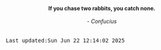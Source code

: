 
<div align="center"><b><span>If you chase two rabbits, you catch none.</span></b><br><br><i> - Confucius</i></div>
<br><br><kbd>Last updated:Sun Jun 22 12:14:02 2025</kbd>